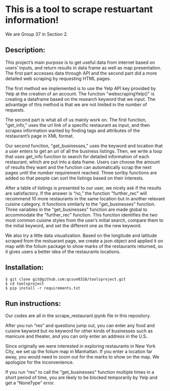 This is a tool to scrape restuartant information! 
===================================
We are Group 37 in Section 2. 

Description: 
-------------
This project’s main purpose is to get useful data from internet based on users’ inputs, and return results in data frame as well as map presentation. The first part accesses data through API and the second part did a more detailed web scraping by requesting HTML pages. 

The first method we implemented is to use the Yelp API key provided by Yelp at the creation of an account. The function "webscrapingYelp()" is creating a dataframe based on the research keyword that we input. The advantage of this method is that we are not limited in the number of requests.

The second part is what all of us mainly work on. The first function, "get_info," uses the url link of a specific restaurant as input, and then scrapes information wanted by finding tags and attributes of the restaurant’s page in XML format. 

Our second function, "get_businesses," uses the keyword and location that a user enters to get an url of all the business listings. Then, we write a loop that uses get_info function to search for detailed information of each restaurant, which are put into a data frame. Users can choose the amount of results they want and the function can automatically scrap the next pages until the number requirement reached. Three sortby functions are added so that people can sort the listings based on their interests. 

After a table of listings is presented to our user, we nicely ask if the results are satisfactory. If the answer is “no,” the function "further_rec" will recommend 10 more restaurants in the same location but in another relevant cuisine category. It functions similarly to the "get_businesses" function. Three variables in the "get_businesses" function are made global to accommodate the "further_rec" function. This function identifies the two most common cuisine styles from the user’s initial search, compare them to the initial keyword, and set the different one as the new keyword. 

We also try a little data visualization. Based on the longitude and latitude scraped from the restuarant page, we create a json object and applied it on map with the folium package to show marks of the restaurants returned, so it gives users a better idea of the restaurants locations.



Installation: 
-------------

    $ git clone git@github.com:qcsun0318/toolsproject.git
    $ cd toolsproject
    $ pip install -r requirements.txt


Run instructions:
-------------
Our codes are all in the scrape_restaurant.ipynb file in this repository. 

After you run “res” and questions jump out, you can enter any food and cuisine keyword but no keyword for other kinds of businesses such as manicure and theater, and you can only enter an address in the U.S.. 

Since originally we were interested in exploring restaurants in New York City, we set up the folium map in Manhattan. If you enter a location far away, you would need to zoom out for the marks to show on the map. We apologize for the inconvenience.

If you run “res” to call the "get_businesses" function multiple times in a short period of time, you are likely to be blocked temporarily by Yelp and get a “NoneType” error. 
